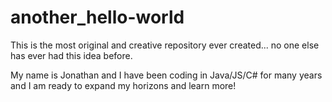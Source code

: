 # another_hello-world
This is the most original and creative repository ever created... no one else has ever had this idea before.

My name is Jonathan and I have been coding in Java/JS/C# for many years and I am ready to expand my horizons and learn more!

